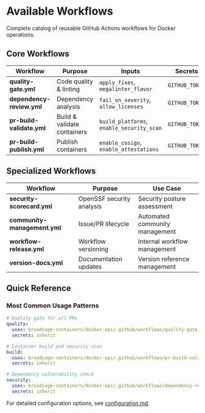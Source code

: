 # Available Workflows

Complete catalog of reusable GitHub Actions workflows for Docker operations.

## Core Workflows

| Workflow | Purpose | Inputs | Secrets |
|----------|---------|---------|---------|
| **quality-gate.yml** | Code quality & linting | `apply_fixes`, `megalinter_flavor` | `GITHUB_TOKEN` |
| **dependency-review.yml** | Dependency analysis | `fail_on_severity`, `allow_licenses` | `GITHUB_TOKEN` |
| **pr-build-validate.yml** | Build & validate containers | `build_platforms`, `enable_security_scan` | `GITHUB_TOKEN` |
| **pr-build-publish.yml** | Publish containers | `enable_cosign`, `enable_attestations` | `GITHUB_TOKEN` |

## Specialized Workflows

| Workflow | Purpose | Use Case |
|----------|---------|----------|
| **security-scorecard.yml** | OpenSSF security analysis | Security posture assessment |
| **community-management.yml** | Issue/PR lifecycle | Automated community management |
| **workflow-release.yml** | Workflow versioning | Internal workflow management |
| **version-docs.yml** | Documentation updates | Version reference management |

## Quick Reference

### Most Common Usage Patterns

```yaml
# Quality gate for all PRs
quality:
  uses: broadsage-containers/docker-ops/.github/workflows/quality-gate.yml@v0.3.0
  secrets: inherit

# Container build and security scan  
build:
  uses: broadsage-containers/docker-ops/.github/workflows/pr-build-validate.yml@v0.3.0
  secrets: inherit

# Dependency vulnerability check
security:
  uses: broadsage-containers/docker-ops/.github/workflows/dependency-review.yml@v0.3.0
  secrets: inherit
```

For detailed configuration options, see [configuration.md](configuration.md).